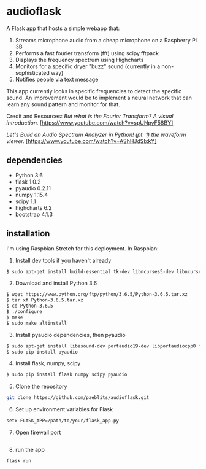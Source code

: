 # audioflask

A Flask app that hosts a simple webapp that:
1. Streams microphone audio from a cheap microphone on a Raspberry Pi 3B
2. Performs a fast fourier transform (fft) using scipy.fftpack
3. Displays the frequency spectrum using Highcharts
4. Monitors for a specific dryer "buzz" sound (currently in a non-sophisticated way)
5. Notifies people via text message

This app currently looks in specific frequencies to detect the specific sound. An improvement would be to implement a neural network that can learn any sound pattern and monitor for that.

Credit and Resources:
*But what is the Fourier Transform? A visual introduction.*
[https://www.youtube.com/watch?v=spUNpyF58BY]

*Let's Build an Audio Spectrum Analyzer in Python! (pt. 1) the waveform viewer.*
[https://www.youtube.com/watch?v=AShHJdSIxkY]


## dependencies
- Python 3.6
- flask 1.0.2
- pyaudio 0.2.11
- numpy 1.15.4
- scipy 1.1
- highcharts 6.2
- bootstrap 4.1.3

## installation
I'm using Raspbian Stretch for this deployment. In Raspbian:

1. Install dev tools if you haven't already
```sh
$ sudo apt-get install build-essential tk-dev libncurses5-dev libncursesw5-dev libreadline6-dev libdb5.3-dev libgdbm-dev libsqlite3-dev libssl-dev libbz2-dev libexpat1-dev liblzma-dev zlib1g-dev
```
2. Download and install Python 3.6
```sh
$ wget https://www.python.org/ftp/python/3.6.5/Python-3.6.5.tar.xz
$ tar xf Python-3.6.5.tar.xz
$ cd Python-3.6.5
$ ./configure
$ make
$ sudo make altinstall
```

3. Install pyaudio dependencies, then pyaudio
```sh
$ sudo apt-get install libasound-dev portaudio19-dev libportaudiocpp0 ffmpeg libav-tools libportaudio2
$ sudo pip install pyaudio
```

4. Install flask, numpy, scipy
```sh
$ sudo pip install flask numpy scipy pyaudio
```

5. Clone the repository
```sh
git clone https://github.com/paeblits/audioflask.git
```

6. Set up environment variables for Flask
```sh
setx FLASK_APP=/path/to/your/flask_app.py
```

7. Open firewall port
```sh

```

8. run the app
```sh
flask run
```
